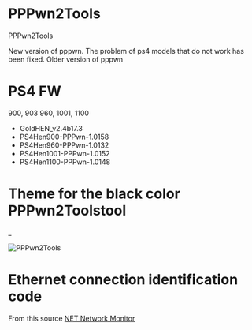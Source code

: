 # PPPwn2Tools
PPPwn2Tools

New version of pppwn. The problem of ps4 models that do not work has been fixed. Older version of pppwn

# PS4 FW
900, 903 960, 1001, 1100 

- GoldHEN_v2.4b17.3
- PS4Hen900-PPPwn-1.0158
- PS4Hen960-PPPwn-1.0132
- PS4Hen1001-PPPwn-1.0152
- PS4Hen1100-PPPwn-1.0148

# Theme for the black color PPPwn2Toolstool
_

![PPPwn2Tools](https://github.com/Master-s/PPPwn2Tools/assets/49209220/026c3db2-19cd-4d28-88fc-bd47e5b0d1a1)




# Ethernet connection identification code
From this source
[NET Network Monitor](https://www.codeproject.com/Articles/225747/NET-Network-Monitor)
